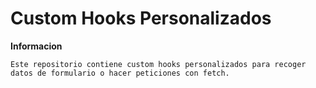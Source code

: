 # Custom Hooks Personalizados

__Informacion__
```
Este repositorio contiene custom hooks personalizados para recoger datos de formulario o hacer peticiones con fetch.
```
